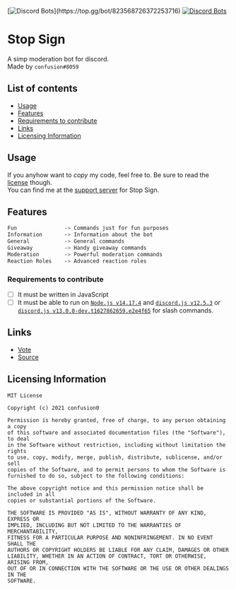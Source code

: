 [![Discord Bots](https://top.gg/api/widget/status/823568726372253716.svg?)](https://top.gg/bot/823568726372253716)
[![Discord Bots](https://top.gg/api/widget/owner/823568726372253716.svg)](https://top.gg/bot/823568726372253716)

# Stop Sign
A simp moderation bot for discord.<br>
Made by `confusion#8059`

## List of contents
- [Usage](#usage)
- [Features](#features)
- [Requirements to contribute](#requirements-to-contribute)
- [Links](#links)
- [Licensing Information](#licensing-information)

## Usage
If you anyhow want to _copy_ my code, feel free to. Be sure to read the [license](#licensing-information) though.<br>
You can find me at the [support server](https://discord.gg/e4fxq8vCfM) for Stop Sign.<br>

## Features
```css
Fun               -> Commands just for fun purposes
Information       -> Information about the bot
General           -> General commands
Giveaway          -> Handy giveaway commands
Moderation        -> Powerful moderation commands
Reaction Roles    -> Advanced reaction roles
```

### Requirements to contribute
- [ ] It must be written in JavaScript
- [ ] It must be able to run on [`Node.js v14.17.4`](https://nodejs.org/en/) and [`discord.js v12.5.3`](https://discord.js.org/#/docs/main/stable/general/welcome) or [`discord.js v13.0.0-dev.t1627862659.e2e4f65`](https://discord.js.org/#/docs/main/master/general/welcome) for slash commands.

## Links
- [Vote](https://top.gg/bot/823568726372253716/vote)
- [Source](https://github.com/confusion0/stop-sign)

## Licensing Information
```
MIT License

Copyright (c) 2021 confusion0

Permission is hereby granted, free of charge, to any person obtaining a copy
of this software and associated documentation files (the "Software"), to deal
in the Software without restriction, including without limitation the rights
to use, copy, modify, merge, publish, distribute, sublicense, and/or sell
copies of the Software, and to permit persons to whom the Software is
furnished to do so, subject to the following conditions:

The above copyright notice and this permission notice shall be included in all
copies or substantial portions of the Software.

THE SOFTWARE IS PROVIDED "AS IS", WITHOUT WARRANTY OF ANY KIND, EXPRESS OR
IMPLIED, INCLUDING BUT NOT LIMITED TO THE WARRANTIES OF MERCHANTABILITY,
FITNESS FOR A PARTICULAR PURPOSE AND NONINFRINGEMENT. IN NO EVENT SHALL THE
AUTHORS OR COPYRIGHT HOLDERS BE LIABLE FOR ANY CLAIM, DAMAGES OR OTHER
LIABILITY, WHETHER IN AN ACTION OF CONTRACT, TORT OR OTHERWISE, ARISING FROM,
OUT OF OR IN CONNECTION WITH THE SOFTWARE OR THE USE OR OTHER DEALINGS IN THE
SOFTWARE.
```
